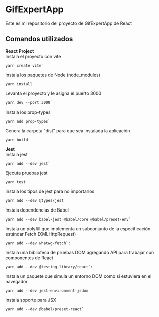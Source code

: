 # GifExpertApp
Este es mi repositorio del proyecto de GifExpertApp de React

## Comandos utilizados
**React Project**  
Instala el proyecto con vite   
```
yarn create vite`  
```
Instala los paquetes de Node (node_modules)  
```
yarn install
```  
Levanta el proyecto y le asigna el puerto 3000  
```  
yarn dev --port 3000`
```  
Instala los prop-types  
```  
yarn add prop-types`
```
Genera la carpeta "dist" para que sea instalada la aplicación  
```  
yarn build
```  
**Jest**  
Instala jest
```
yarn add --dev jest`  
```
Ejecuta pruebas jest  
```
yarn test
```  
Instala los tipos de jest para no importarlos  
```  
yarn add --dev @types/jest  
```  
Instala dependencias de Babel  
```  
yarn add --dev babel-jest @babel/core @babel/preset-env`  
```  
Instala un polyfill que implementa un subconjunto de la especificación estándar Fetch (XMLHttpRequest)  
```  
yarn add --dev whatwg-fetch`:   
```  
Instala una biblioteca de pruebas DOM agregando API para trabajar con componentes de React  
```  
yarn add --dev @testing-library/react`: 
```  
Instala un paquete que simula un entorno DOM como si estuviera en el navegador  
```  
yarn add --dev jest-environment-jsdom  
```  
Instala soporte para JSX  
```  
yarn add --dev @babel/preset-react`  
```